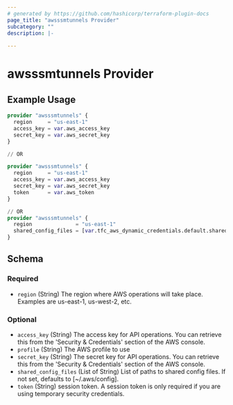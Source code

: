 ```yaml
---
# generated by https://github.com/hashicorp/terraform-plugin-docs
page_title: "awsssmtunnels Provider"
subcategory: ""
description: |-
  
---
```


# awsssmtunnels Provider



## Example Usage

```terraform
provider "awsssmtunnels" {
  region     = "us-east-1"
  access_key = var.aws_access_key
  secret_key = var.aws_secret_key
}

// OR

provider "awsssmtunnels" {
  region     = "us-east-1"
  access_key = var.aws_access_key
  secret_key = var.aws_secret_key
  token      = var.aws_token
}

// OR
provider "awsssmtunnels" {
  region              = "us-east-1"
  shared_config_files = [var.tfc_aws_dynamic_credentials.default.shared_config_file]
}
```

<!-- schema generated by tfplugindocs -->
## Schema

### Required

- `region` (String) The region where AWS operations will take place. Examples
are us-east-1, us-west-2, etc.

### Optional

- `access_key` (String) The access key for API operations. You can retrieve this
from the 'Security & Credentials' section of the AWS console.
- `profile` (String) The AWS profile to use
- `secret_key` (String) The secret key for API operations. You can retrieve this
from the 'Security & Credentials' section of the AWS console.
- `shared_config_files` (List of String) List of paths to shared config files. If not set, defaults to [~/.aws/config].
- `token` (String) session token. A session token is only required if you are
using temporary security credentials.
